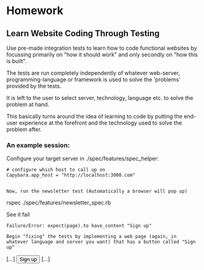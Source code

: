 # Homework

## Learn Website Coding Through Testing

Use pre-made integration tests to learn how to code functional websites by focussing primarily on "how it should work" and only secondly on "how this is built".

The tests are run completely independently of whatever web-server, programming-language or framework is used to solve the 'problems' provided by the tests. 

It is left to the user to select server, technology, language etc. to solve the problem at hand.

This basically turns around the idea of learning to code by putting the end-user experience at the forefront and the technology used to solve the problem after. 

### An example session:

Configure your target server in ./spec/features/spec_helper:

``` 
# configure which host to call up on
Capybara.app_host = "http://localhost:3000.com"


Now, run the newsletter test (Automatically a browser will pop up)

```
rspec ./spec/features/newsletter_spec.rb


See it fail

```
Failure/Error: expect(page).to have_content "Sign up"

Begin "fixing" the tests by implementing a web page (again, in whatever language and server you want) that has a button called "Sign up"

```
[...]
<input type="submit" value="Sign up">
[...]